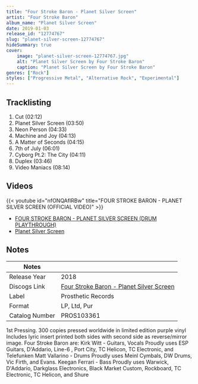 ```yaml
---
title: "Four Stroke Baron - Planet Silver Screen"
artist: "Four Stroke Baron"
album_name: "Planet Silver Screen"
date: 2019-01-03
release_id: "12774767"
slug: "planet-silver-screen-12774767"
hideSummary: true
cover:
    image: "planet-silver-screen-12774767.jpg"
    alt: "Planet Silver Screen by Four Stroke Baron"
    caption: "Planet Silver Screen by Four Stroke Baron"
genres: ["Rock"]
styles: ["Progressive Metal", "Alternative Rock", "Experimental"]
---
```


## Tracklisting
1. Cut (02:12)
2. Planet Silver Screen (03:50)
3. Neon Person (04:33)
4. Machine and Joy (04:13)
5. A Matter of Seconds (04:15)
6. 7th of July (06:01)
7. Cyborg Pt.2: The City (04:11)
8. Duplex (03:46)
9. Video Maniacs (08:14)

## Videos
{{< youtube id="nfONQAflRBw" title="FOUR STROKE BARON - PLANET SILVER SCREEN (OFFICIAL VIDEO)" >}}
- [FOUR STROKE BARON - PLANET SILVER SCREEN (DRUM PLAYTHROUGH)](https://www.youtube.com/watch?v=PUdwFiEdJXg)
- [Planet Silver Screen](https://www.youtube.com/watch?v=cvGShUhUvZw)


## Notes

| Notes          |             |
| ---------------| ----------- |
| Release Year   | 2018 |
| Discogs Link   | [Four Stroke Baron - Planet Silver Screen](https://www.discogs.com/release/12774767-Four-Stroke-Baron-Planet-Silver-Screen) |
| Label          | Prosthetic Records |
| Format         | LP, Ltd, Pur |
| Catalog Number | PROS103361 |

1st Pressing. 300 copies pressed worldwide in limited edition purple vinyl Includes lyric insert printed both sides with second side as reverse/mirror image.  Four Stroke Baron are: Kirk Witt - Guitars, Vocals Proudly uses ESP Guitars, D'Addario, Line-6 , Port City, TC Helicon, TC Electronic, and Telefunken  Matt Vallarino - Drums Proudly uses Meinl Cymbals, DW Drums, Vic Firth, and Evans.  Keegan Ferrari - Bass Proudly uses Warwick, D'Addario, Darkglass Electronics, Black Market Custom, Rockboard, TC Electronic, TC Helicon, and Shure

